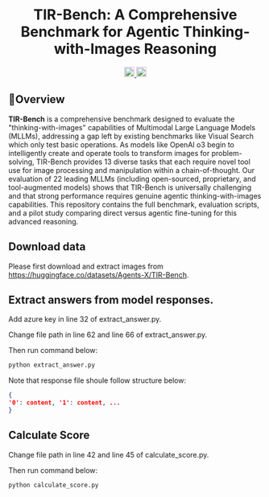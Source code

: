 <div align="center">

#  TIR-Bench: A Comprehensive Benchmark for Agentic Thinking-with-Images Reasoning



<a href="https://github.com/agents-x-project/TIR-Bench/edit/main/README.md" target="_blank">
    <img alt="arXiv" src="https://img.shields.io/badge/arXiv-red?logo=arxiv" height="20" />
</a>
<a href="https://huggingface.co/datasets/Agents-X/TIR-Bench" target="_blank">
    <img alt="HF Model: ViGaL" src="https://img.shields.io/badge/%F0%9F%A4%97%20_Benchmark-Data-ffc107?color=ffc107&logoColor=white" height="20" />
</a>


</div>

## 🎯Overview
**TIR-Bench** is a comprehensive benchmark designed to evaluate the "thinking-with-images" capabilities of Multimodal Large Language Models (MLLMs), addressing a gap left by existing benchmarks like Visual Search which only test basic operations. As models like OpenAI o3 begin to intelligently create and operate tools to transform images for problem-solving, TIR-Bench provides 13 diverse tasks that each require novel tool use for image processing and manipulation within a chain-of-thought. Our evaluation of 22 leading MLLMs (including open-sourced, proprietary, and tool-augmented models) shows that TIR-Bench is universally challenging and that strong performance requires genuine agentic thinking-with-images capabilities. This repository contains the full benchmark, evaluation scripts, and a pilot study comparing direct versus agentic fine-tuning for this advanced reasoning.


## Download data
Please first download and extract images from https://huggingface.co/datasets/Agents-X/TIR-Bench.

## Extract answers from model responses.

Add azure key in line 32 of extract_answer.py.

Change file path in line 62 and line 66 of extract_answer.py. 

Then run command below:
```bash
python extract_answer.py
```

Note that response file shoule follow structure below:
```json
{
'0': content, '1': content, ...
}
```

## Calculate Score
Change file path in line 42 and line 45 of calculate_score.py. 

Then run command below:
```bash
python calculate_score.py
```
